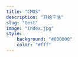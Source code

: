 ```yaml
---
title: "CMOS"
description: "开始干活"
slug: "test"
image: "index.jpg"
style:
    background: "#8B0000"
    color: "#fff"
---
```

